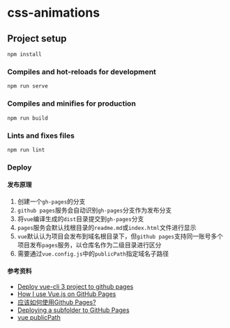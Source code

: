 # css-animations

## Project setup
```
npm install
```

### Compiles and hot-reloads for development
```
npm run serve
```

### Compiles and minifies for production
```
npm run build
```

### Lints and fixes files
```
npm run lint
```

### Deploy

#### 发布原理

1. 创建一个`gh-pages`的分支
2. `github pages`服务会自动识别`gh-pages`分支作为发布分支
3. 将`vue`编译生成的`dist`目录提交到`gh-pages`分支
4. `pages`服务会默认找根目录的`readme.md`或`index.html`文件进行显示
5. `vue`默认认为项目会发布到域名根目录下，但`github pages`支持同一账号多个项目发布`pages`服务，以仓库名作为二级目录进行区分
6. 需要通过`vue.config.js`中的`publicPath`指定域名子路径

#### 参考资料

- [Deploy vue-cli 3 project to github pages](https://medium.com/@Roli_Dori/deploy-vue-cli-3-project-to-github-pages-ebeda0705fbd)
- [How I use Vue.js on GitHub Pages](https://dev.to/tiim/how-i-use-vue-js-on-github-pages-45np)
- [应该如何使用Github Pages?](https://developer.mozilla.org/zh-CN/docs/Learn/Common_questions/Using_Github_pages)
- [Deploying a subfolder to GitHub Pages](https://gist.github.com/cobyism/4730490)
- [vue publicPath](https://cli.vuejs.org/config/#publicpath)
